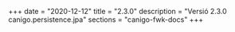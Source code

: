 +++
date        = "2020-12-12"
title       = "2.3.0"
description = "Versió 2.3.0 canigo.persistence.jpa"
sections    = "canigo-fwk-docs"
+++